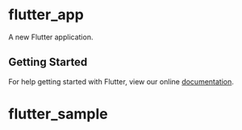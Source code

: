 # flutter_app

A new Flutter application.

## Getting Started

For help getting started with Flutter, view our online
[documentation](https://flutter.io/).
# flutter_sample
